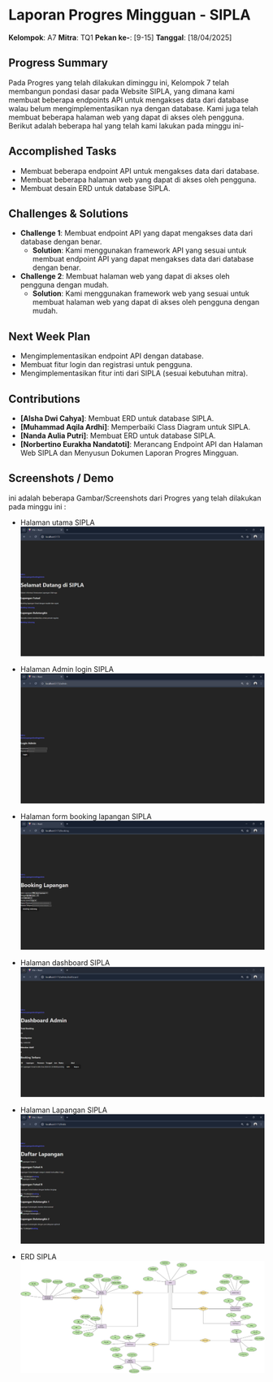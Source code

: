# Laporan Progres Mingguan - SIPLA
**Kelompok**: A7
**Mitra**: TQ1
**Pekan ke-**: [9-15]
**Tanggal**: [18/04/2025]

## Progress Summary
Pada Progres yang telah dilakukan diminggu ini, Kelompok 7 telah membangun pondasi dasar pada Website SIPLA, yang dimana kami membuat beberapa endpoints API untuk mengakses data dari database walau belum mengimplementasikan nya dengan database. Kami juga telah membuat beberapa halaman web yang dapat di akses oleh pengguna. Berikut adalah beberapa hal yang telah kami lakukan pada minggu ini-

## Accomplished Tasks
- Membuat beberapa endpoint API untuk mengakses data dari database.
- Membuat beberapa halaman web yang dapat di akses oleh pengguna.
- Membuat desain ERD untuk database SIPLA.

## Challenges & Solutions
- **Challenge 1**: Membuat endpoint API yang dapat mengakses data dari database dengan benar.
  - **Solution**: Kami menggunakan framework API yang sesuai untuk membuat endpoint API yang dapat mengakses data dari database dengan benar.
- **Challenge 2**: Membuat halaman web yang dapat di akses oleh pengguna dengan mudah.
  - **Solution**: Kami menggunakan framework web yang sesuai untuk membuat halaman web yang dapat di akses oleh pengguna dengan mudah.

## Next Week Plan
- Mengimplementasikan endpoint API dengan database.
- Membuat fitur login dan registrasi untuk pengguna.
- Mengimplementasikan fitur inti dari SIPLA (sesuai kebutuhan mitra).

## Contributions
- **[Alsha Dwi Cahya]**: Membuat ERD untuk database SIPLA.
- **[Muhammad Aqila Ardhi]**: Memperbaiki Class Diagram untuk SIPLA.
- **[Nanda Aulia Putri]**: Membuat ERD untuk database SIPLA.
- **[Norbertino Eurakha Nandatoti]**: Merancang Endpoint API dan Halaman Web SIPLA dan Menyusun Dokumen Laporan Progres Mingguan.

## Screenshots / Demo

ini adalah beberapa Gambar/Screenshots dari Progres yang telah dilakukan pada minggu ini :
- Halaman utama SIPLA
![Gambar 1: Halaman Utama SIPLA](asset/home.png)

- Halaman Admin login SIPLA
![Gambar 2: Login admin](asset/admin-login.png)

- Halaman form booking lapangan SIPLA
![Gambar 3: Form booking lapangan](asset/booking.png)

- Halaman dashboard SIPLA
![Gambar 4: Dashboard SIPLA](asset/admin-dahsboard.png)

- Halaman Lapangan SIPLA
![Gambar 5: Lapangan SIPLA](asset/lapangan.png)

- ERD SIPLA
![Gambar 6: ERD SIPLA](asset/ERD_SIPLA.jpg)
